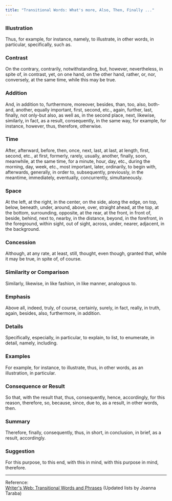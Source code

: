 ```yaml
---
title: "Transitional Words: What's more, Also, Then, Finally ..."
---
```


### Illustration

Thus, for example, for instance, namely, to illustrate, in other words, in particular, specifically, such as.

### Contrast

On the contrary, contrarily, notwithstanding, but, however, nevertheless, in spite of, in contrast, yet, on one hand, on the other hand, rather, or, nor, conversely, at the same time, while this may be true.

### Addition

And, in addition to, furthermore, moreover, besides, than, too, also, both-and, another, equally important, first, second, etc., again, further, last, finally, not only-but also, as well as, in the second place, next, likewise, similarly, in fact, as a result, consequently, in the same way, for example, for instance, however, thus, therefore, otherwise.

### Time

After, afterward, before, then, once, next, last, at last, at length, first, second, etc., at first, formerly, rarely, usually, another, finally, soon, meanwhile, at the same time, for a minute, hour, day, etc., during the morning, day, week, etc., most important, later, ordinarily, to begin with, afterwards, generally, in order to, subsequently, previously, in the meantime, immediately, eventually, concurrently, simultaneously.

### Space

At the left, at the right, in the center, on the side, along the edge, on top, below, beneath, under, around, above, over, straight ahead, at the top, at the bottom, surrounding, opposite, at the rear, at the front, in front of, beside, behind, next to, nearby, in the distance, beyond, in the forefront, in the foreground, within sight, out of sight, across, under, nearer, adjacent, in the background.

### Concession

Although, at any rate, at least, still, thought, even though, granted that, while it may be true, in spite of, of course.

### Similarity or Comparison

Similarly, likewise, in like fashion, in like manner, analogous to.

### Emphasis

Above all, indeed, truly, of course, certainly, surely, in fact, really, in truth, again, besides, also, furthermore, in addition.

### Details

Specifically, especially, in particular, to explain, to list, to enumerate, in detail, namely, including.

### Examples

For example, for instance, to illustrate, thus, in other words, as an illustration, in particular.

### Consequence or Result

So that, with the result that, thus, consequently, hence, accordingly, for this reason, therefore, so, because, since, due to, as a result, in other words, then.

### Summary

Therefore, finally, consequently, thus, in short, in conclusion, in brief, as a result, accordingly.

### Suggestion

For this purpose, to this end, with this in mind, with this purpose in mind, therefore.

---

Reference: [	
Writer's Web: Transitional Words and Phrases](http://writing2.richmond.edu/writing/wweb/trans1.html) (Updated lists by Joanna Taraba)